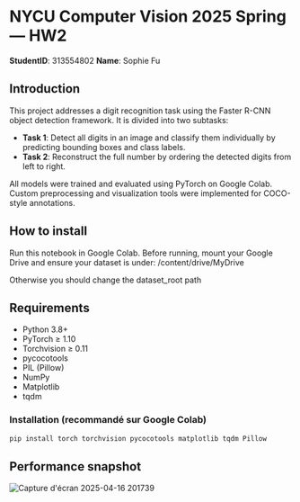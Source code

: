 # NYCU Computer Vision 2025 Spring — HW2

**StudentID**: 313554802
**Name**: Sophie Fu

## Introduction

This project addresses a digit recognition task using the Faster R-CNN object detection framework. It is divided into two subtasks:

- **Task 1**: Detect all digits in an image and classify them individually by predicting bounding boxes and class labels.
- **Task 2**: Reconstruct the full number by ordering the detected digits from left to right.

All models were trained and evaluated using PyTorch on Google Colab. Custom preprocessing and visualization tools were implemented for COCO-style annotations.

## How to install

Run this notebook in Google Colab.
Before running, mount your Google Drive and ensure your dataset is under: /content/drive/MyDrive

Otherwise you should change the dataset_root path


## Requirements

- Python 3.8+
- PyTorch ≥ 1.10
- Torchvision ≥ 0.11
- pycocotools
- PIL (Pillow)
- NumPy
- Matplotlib
- tqdm

### Installation (recommandé sur Google Colab)
```bash
pip install torch torchvision pycocotools matplotlib tqdm Pillow
```
## Performance snapshot
![Capture d'écran 2025-04-16 201739](https://github.com/user-attachments/assets/825103a9-6ba7-4a5c-91a6-f8c4c3d9c10b)
